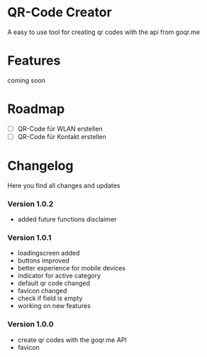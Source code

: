 # QR-Code Creator
A easy to use tool for creating qr codes with the api from goqr.me

# Features
coming soon

# Roadmap
- [ ] QR-Code für WLAN erstellen
- [ ] QR-Code für Kontakt erstellen

# Changelog
Here you find all changes and updates

### Version 1.0.2
- added future functions disclaimer

### Version 1.0.1
- loadingscreen added
- buttons improved
- better experience for mobile devices
- indicator for active category
- default qr code changed
- favicon changed
- check if field is empty
- working on new features

### Version 1.0.0
- create qr codes with the goqr.me API
- favicon
